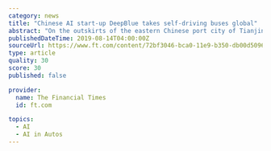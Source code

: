 ```yaml
---
category: news
title: "Chinese AI start-up DeepBlue takes self-driving buses global"
abstract: "On the outskirts of the eastern Chinese port city of Tianjin, three children, a young professional and an elderly couple excitedly board a black-and-white self-driving bus ... leaders in international artificial intelligence. Since being founded in 2014 ..."
publishedDateTime: 2019-08-14T04:00:00Z
sourceUrl: https://www.ft.com/content/72bf3046-bca0-11e9-b350-db00d509634e
type: article
quality: 30
score: 30
published: false

provider:
  name: The Financial Times
  id: ft.com

topics:
  - AI
  - AI in Autos
---
```

